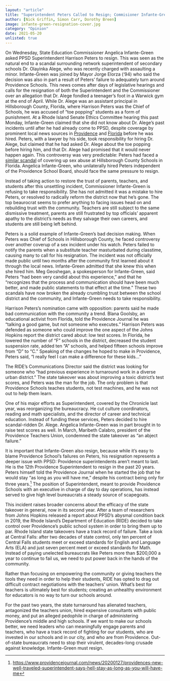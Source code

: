 ```yaml
---
layout: "article"
title: "Superintendent Peters Called to Resign; Commisioner Infante-Green Should Follow Suit"
author: [Nick Griffin, Simon Carr, Dorothy Breen]
image: infante-green-resignation-cover.jpg
category: "Opinion"
date: 2021-05-20
unlisted: true
---
```


On Wednesday, State Education Commissioner Angelica Infante-Green asked PPSD Superintendent Harrison Peters to resign. This was seen as the natural end to a scandal surrounding network superintendent of secondary schools Dr. Olayinka Alege, who was recently charged with assaulting a minor. Infante-Green was joined by Mayor Jorge Elorza (‘94) who said the decision was also in part a result of Peters’ failure to adequately turn around Providence Schools. This news comes after days of legislative hearings and calls for the resignation of both the Superintendent and the Commissioner over an allegation that Dr. Alege fondled a teenager’s foot in a Warwick gym at the end of April. While Dr. Alege was an assistant principal in Hillsborough County, Florida, where Harrison Peters was the Chief of Schools, he was accused of “toe popping” students as a form of punishment. At a Rhode Island Senate Ethics Committee hearing this past Monday, Infante-Green claimed that she did not know about Dr. Alege’s past incidents until after he had already come to PPSD, despite coverage by prominent local news sources in [Providence](https://www.providencejournal.com/story/news/education/2020/06/05/providence-high-school-to-close-30-jobs-eliminated-as-new-superintendent-reorganizes/42400919/) and [Florida](https://www.sun-sentinel.com/news/trending/sfl-mtblog-2009-07-bad_grades_toe_popping_is_the-story.html) before he was hired. Peters, with a lawyer by his side, took responsibility for hiring Dr. Alege, but claimed that he had asked Dr. Alege about the toe popping before hiring him, and that Dr. Alege had promised that it would never happen again. This controversy was very predictable: Peters had faced a [similar scandal](https://www.abcactionnews.com/news/local-news/i-team-investigates/i-team-parents-furious-after-school-fails-to-notify-them-of-a-sex-offense-investigation) of covering up sex abuse at Hillsborough County Schools in Florida. Angelica Infante-Green, who unilaterally hired Peters independent of the Providence School Board, should face the same pressure to resign.

Instead of taking action to restore the trust of parents, teachers, and students after this unsettling incident, Commissioner Infante-Green is refusing to take responsibility. She has not admitted it was a mistake to hire Peters, or resolved to radically reform the district now that he’s gone. The top beaurocrat seems to prefer anything to facing issues head on and rebuilding trust with the community. Teachers are still subject to the same dismissive treatment, parents are still frustrated by top officials’ apparent apathy to the district’s needs as they salvage their own careers, and students are still being left behind.

Peters is a solid example of Infante-Green’s bad decision making. When Peters was Chief of Schools in Hillsborough County, he faced controversy over another coverup of a sex incident under his watch. Peters failed to notify the parents when a substitute teacher masturbated during classtime, causing many to call for his resignation. The incident was not officially made public until two months after the community first learned about it through the local news. Infante-Green admitted that she knew this when she hired him. Meg Geoshegan, a spokesperson for Infante-Green, said Peters “had been very candid about this experience,” and that he “recognizes that the process and communication should have been much better, and made public statements to that effect at the time.” These two scandals have now broken the already crumbling trust between the school district and the community, and Infante-Green needs to take responsibility.

Harrison Peters’s nomination came with opposition: parents said he made bad communication with the community a trend. Blana Goolsby, an educational activist from Florida, told the Providence Journal he was “talking a good game, but not someone who executes.” Harrison Peters was defended as someone who could improve the one aspect of the Johns Hopkins report the district cared about: low test scores. In Florida, he lowered the number of “F” schools in the district, decreased the student suspension rate, added ten “A” schools, and helped fifteen schools improve from “D” to “C.” Speaking of the changes he hoped to make in Providence, Peters said, “I really feel I can make a difference for these kids…”

The RIDE’s Communications Director said the district was looking for someone who “had previous experience in turnaround work in a diverse urban district.” The state takeover was about improving a toxic district’s test scores, and Peters was the man for the job. The only problem is that Providence Schools teaches students, not test machines, and he was not out to help them learn.

One of his major efforts as Superintendent, covered by the Chronicle last year, was reorganizing the bureaucracy. He cut culture coordinators, reading and math specialists, and the director of career and technical education. Instead of funding these services, Peters decided to hire scandal-ridden Dr. Alege. Angelica Infante-Green was in part brought in to raise test scores as well. In March, Maribeth Calabro, president of the Providence Teachers Union, condemned the state takeover as “an abject failure.”

It is important that Infante-Green also resign, because while it’s easy to blame Providence School’s failures on Peters, his resignation represents a deeper issue with PPSD: Providence superintendents aren’t meant to last. He is the 12th Providence Superintendent to resign in the past 20 years. Peters himself told the Providence Journal when he started the job that he would stay “as long as you will have me,” despite his contract being only for three years.[^1] The position of Superintendent, meant to provide Providence Schools with an executive in charge of day to day operations, has instead served to give high level bureaucrats a steady source of scapegoats.

This incident raises broader concerns about the efficacy of the state takeover in general, now in its second year. After a team of researchers from Johns Hopkins released a report about PPSD’s abysmal condition back in 2019, the Rhode Island’s Department of Education (RIDE) decided to take control over Providence’s public school system in order to bring them up to par. Rhode Island state takeovers have a track record of failure. Take a look at Central Falls: after two decades of state control, only ten percent of Central Falls students meet or exceed standards for English and Language Arts (ELA) and just seven percent meet or exceed standards for Math. Instead of paying unelected bureaucrats like Peters more than $200,000 a year to continue to fail us, we need to put power back in the hands of the community.

Rather than focusing on empowering the community or giving teachers the tools they need in order to help their students, RIDE has opted to drag out difficult contract negotiations with the teachers’ union. What’s best for teachers is ultimately best for students; creating an unhealthy environment for educators is no way to turn our schools around.

For the past two years, the state turnaround has alienated teachers, antagonized the teachers union, hired expensive consultants with public money, and put an alleged pedophile in charge of administering Providence’s middle and high schools. If we want to make our schools better, we need leaders who can meaningfully engage parents and teachers, who have a track record of fighting for our students, who are invested in our schools and in our city, and who are from Providence. Out-of-state bureaucrats need to stop their virulent, decades-long crusade against knowledge. Infante-Green must resign.

[^1]: https://www.providencejournal.com/news/20200127/providences-new-well-traveled-superintendent-says-hell-stay-as-long-as-you-will-have-me
